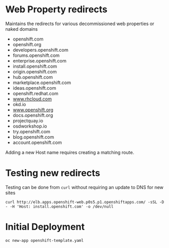 # Web Property redirects

Maintains the redirects for various decommissioned web properties or naked domains

  - openshift.com
  - openshift.org
  - developers.openshift.com
  - forums.openshift.com
  - enterprise.openshift.com
  - install.openshift.com
  - origin.openshift.com
  - hub.openshift.com
  - marketplace.openshift.com
  - ideas.openshift.com
  - openshift.redhat.com
  - www.rhcloud.com
  - okd.io
  - www.openshift.org
  - docs.openshift.org
  - projectquay.io
  - osdworkshop.io
  - try.openshift.com
  - blog.openshift.com
  - account.openshift.com

Adding a new Host name requires creating a matching route.

# Testing new redirects

Testing can be done from `curl` without requiring an update to DNS for new sites

    curl http://elb.apps.openshift-web.p0s5.p1.openshiftapps.com/ -sSL -D - -H 'Host: install.openshift.com' -o /dev/null


# Initial Deployment

```bash
oc new-app openshift-template.yaml
```
